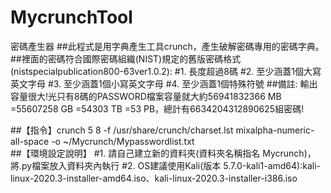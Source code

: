 # MycrunchTool
密碼產生器
##此程式是用字典產生工具crunch，產生破解密碼專用的密碼字典。
##裡面的密碼符合國際密碼組織(NIST)規定的舊版密碼格式(nistspecialpublication800-63ver1.0.2):
#1. 長度超過8碼
#2. 至少涵蓋1個大寫英文字母
#3. 至少涵蓋1個小寫英文字母
#4. 至少涵蓋1個特殊符號
##備註: 輸出容量很大!光只有8碼的PASSWORD檔案容量就大約56941832366 MB =55607258 GB =54303 TB =53 PB，總計有6634204312890625組密碼!

##【指令】crunch 5 8 -f /usr/share/crunch/charset.lst mixalpha-numeric-all-space -o ~/Mycrunch/Mypasswordlist.txt  
##【環境設定說明】
#1. 請自己建立新的資料夾(資料夾名稱指名 Mycrunch)，將.py檔案放入資料夾內執行
#2. OS建議使用Kali(版本 5.7.0-kali1-amd64):kali-linux-2020.3-installer-amd64.iso、kali-linux-2020.3-installer-i386.iso
